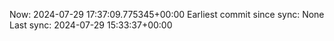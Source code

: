 Now: 2024-07-29 17:37:09.775345+00:00 Earliest commit since sync: None Last sync: 2024-07-29 15:33:37+00:00
